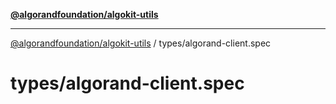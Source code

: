 [**@algorandfoundation/algokit-utils**](../../README.md)

***

[@algorandfoundation/algokit-utils](../../README.md) / types/algorand-client.spec

# types/algorand-client.spec

